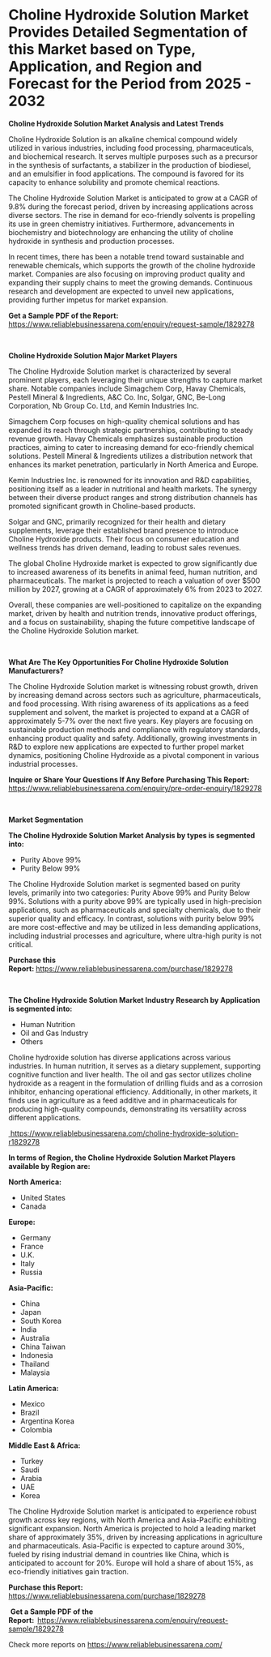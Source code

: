 <p><h1>Choline Hydroxide Solution Market Provides Detailed Segmentation of this Market based on Type, Application, and Region and Forecast for the Period from 2025 - 2032</h1></p><p><strong>Choline Hydroxide Solution Market Analysis and Latest Trends</strong></p>
<p><p>Choline Hydroxide Solution is an alkaline chemical compound widely utilized in various industries, including food processing, pharmaceuticals, and biochemical research. It serves multiple purposes such as a precursor in the synthesis of surfactants, a stabilizer in the production of biodiesel, and an emulsifier in food applications. The compound is favored for its capacity to enhance solubility and promote chemical reactions.</p><p>The Choline Hydroxide Solution Market is anticipated to grow at a CAGR of 9.8% during the forecast period, driven by increasing applications across diverse sectors. The rise in demand for eco-friendly solvents is propelling its use in green chemistry initiatives. Furthermore, advancements in biochemistry and biotechnology are enhancing the utility of choline hydroxide in synthesis and production processes.</p><p>In recent times, there has been a notable trend toward sustainable and renewable chemicals, which supports the growth of the choline hydroxide market. Companies are also focusing on improving product quality and expanding their supply chains to meet the growing demands. Continuous research and development are expected to unveil new applications, providing further impetus for market expansion.</p></p>
<p><strong>Get a Sample PDF of the Report:&nbsp;</strong> <a href="https://www.reliablebusinessarena.com/enquiry/request-sample/1829278?utm_campaign=1420&utm_medium=2&utm_source=Github&utm_content=ia&utm_term=31012025&utm_id=choline-hydroxide-solution">https://www.reliablebusinessarena.com/enquiry/request-sample/1829278</a></p>
<p>&nbsp;</p>
<p><strong>Choline Hydroxide Solution Major Market Players</strong></p>
<p><p>The Choline Hydroxide Solution market is characterized by several prominent players, each leveraging their unique strengths to capture market share. Notable companies include Simagchem Corp, Havay Chemicals, Pestell Mineral & Ingredients, A&C Co. Inc, Solgar, GNC, Be-Long Corporation, Nb Group Co. Ltd, and Kemin Industries Inc.</p><p>Simagchem Corp focuses on high-quality chemical solutions and has expanded its reach through strategic partnerships, contributing to steady revenue growth. Havay Chemicals emphasizes sustainable production practices, aiming to cater to increasing demand for eco-friendly chemical solutions. Pestell Mineral & Ingredients utilizes a distribution network that enhances its market penetration, particularly in North America and Europe.</p><p>Kemin Industries Inc. is renowned for its innovation and R&D capabilities, positioning itself as a leader in nutritional and health markets. The synergy between their diverse product ranges and strong distribution channels has promoted significant growth in Choline-based products.</p><p>Solgar and GNC, primarily recognized for their health and dietary supplements, leverage their established brand presence to introduce Choline Hydroxide products. Their focus on consumer education and wellness trends has driven demand, leading to robust sales revenues.</p><p>The global Choline Hydroxide market is expected to grow significantly due to increased awareness of its benefits in animal feed, human nutrition, and pharmaceuticals. The market is projected to reach a valuation of over $500 million by 2027, growing at a CAGR of approximately 6% from 2023 to 2027.</p><p>Overall, these companies are well-positioned to capitalize on the expanding market, driven by health and nutrition trends, innovative product offerings, and a focus on sustainability, shaping the future competitive landscape of the Choline Hydroxide Solution market.</p></p>
<p>&nbsp;</p>
<p><strong>What Are The Key Opportunities For Choline Hydroxide Solution Manufacturers?</strong></p>
<p><p>The Choline Hydroxide Solution market is witnessing robust growth, driven by increasing demand across sectors such as agriculture, pharmaceuticals, and food processing. With rising awareness of its applications as a feed supplement and solvent, the market is projected to expand at a CAGR of approximately 5-7% over the next five years. Key players are focusing on sustainable production methods and compliance with regulatory standards, enhancing product quality and safety. Additionally, growing investments in R&D to explore new applications are expected to further propel market dynamics, positioning Choline Hydroxide as a pivotal component in various industrial processes.</p></p>
<p><strong>Inquire or Share Your Questions If Any Before Purchasing This Report:</strong> <a href="https://www.reliablebusinessarena.com/enquiry/pre-order-enquiry/1829278?utm_campaign=1420&utm_medium=2&utm_source=Github&utm_content=ia&utm_term=31012025&utm_id=choline-hydroxide-solution">https://www.reliablebusinessarena.com/enquiry/pre-order-enquiry/1829278</a></p>
<p>&nbsp;</p>
<p><strong>Market Segmentation</strong></p>
<p><strong>The Choline Hydroxide Solution Market Analysis by types is segmented into:</strong></p>
<p><ul><li>Purity Above 99%</li><li>Purity Below 99%</li></ul></p>
<p><p>The Choline Hydroxide Solution market is segmented based on purity levels, primarily into two categories: Purity Above 99% and Purity Below 99%. Solutions with a purity above 99% are typically used in high-precision applications, such as pharmaceuticals and specialty chemicals, due to their superior quality and efficacy. In contrast, solutions with purity below 99% are more cost-effective and may be utilized in less demanding applications, including industrial processes and agriculture, where ultra-high purity is not critical.</p></p>
<p><strong>Purchase this Report:&nbsp;</strong><a href="https://www.reliablebusinessarena.com/purchase/1829278?utm_campaign=1420&utm_medium=2&utm_source=Github&utm_content=ia&utm_term=31012025&utm_id=choline-hydroxide-solution">https://www.reliablebusinessarena.com/purchase/1829278</a></p>
<p>&nbsp;</p>
<p><strong>The Choline Hydroxide Solution Market Industry Research by Application is segmented into:</strong></p>
<p><ul><li>Human Nutrition</li><li>Oil and Gas Industry</li><li>Others</li></ul></p>
<p><p>Choline hydroxide solution has diverse applications across various industries. In human nutrition, it serves as a dietary supplement, supporting cognitive function and liver health. The oil and gas sector utilizes choline hydroxide as a reagent in the formulation of drilling fluids and as a corrosion inhibitor, enhancing operational efficiency. Additionally, in other markets, it finds use in agriculture as a feed additive and in pharmaceuticals for producing high-quality compounds, demonstrating its versatility across different applications.</p></p>
<p><a href="https://www.reliablebusinessarena.com/choline-hydroxide-solution-r1829278?utm_campaign=1420&utm_medium=2&utm_source=Github&utm_content=ia&utm_term=31012025&utm_id=choline-hydroxide-solution">&nbsp;https://www.reliablebusinessarena.com/choline-hydroxide-solution-r1829278</a></p>
<p><strong>In terms of Region, the Choline Hydroxide Solution Market Players available by Region are:</strong></p>
<p>
    <p> <strong> North America: </strong>
        <ul>
            <li>United States</li>
            <li>Canada</li>
        </ul>
        </p> 
    <p> <strong> Europe: </strong>
        <ul>
            <li>Germany</li>
            <li>France</li>
            <li>U.K.</li>
            <li>Italy</li>
            <li>Russia</li>
        </ul>
        </p> 
    <p> <strong> Asia-Pacific: </strong>
        <ul>
            <li>China</li>
            <li>Japan</li>
            <li>South Korea</li>
            <li>India</li>
            <li>Australia</li>
            <li>China Taiwan</li>
            <li>Indonesia</li>
            <li>Thailand</li>
            <li>Malaysia</li>
        </ul>
        </p> 
    <p> <strong> Latin America: </strong>
        <ul>
            <li>Mexico</li>
            <li>Brazil</li>
            <li>Argentina Korea</li>
            <li>Colombia</li>
        </ul>
        </p> 
    <p> <strong> Middle East & Africa: </strong>
        <ul>
            <li>Turkey</li>
            <li>Saudi</li>
            <li>Arabia</li>
            <li>UAE</li>
            <li>Korea</li>
        </ul>
    </p>
    </p>
<p><p>The Choline Hydroxide Solution market is anticipated to experience robust growth across key regions, with North America and Asia-Pacific exhibiting significant expansion. North America is projected to hold a leading market share of approximately 35%, driven by increasing applications in agriculture and pharmaceuticals. Asia-Pacific is expected to capture around 30%, fueled by rising industrial demand in countries like China, which is anticipated to account for 20%. Europe will hold a share of about 15%, as eco-friendly initiatives gain traction.</p></p>
<p><strong>Purchase this Report: </strong><a href="https://www.reliablebusinessarena.com/purchase/1829278?utm_campaign=1420&utm_medium=2&utm_source=Github&utm_content=ia&utm_term=31012025&utm_id=choline-hydroxide-solution">https://www.reliablebusinessarena.com/purchase/1829278</a></p>
<p>&nbsp;<strong>Get a Sample PDF of the Report:&nbsp;&nbsp;</strong><a href="https://www.reliablebusinessarena.com/enquiry/request-sample/1829278?utm_campaign=1420&utm_medium=2&utm_source=Github&utm_content=ia&utm_term=31012025&utm_id=choline-hydroxide-solution">https://www.reliablebusinessarena.com/enquiry/request-sample/1829278</a></p>
<p><strong></strong></p>
<p>Check more reports on <a href="https://www.reliablebusinessarena.com/?utm_campaign=1420&utm_medium=2&utm_source=Github&utm_content=ia&utm_term=31012025&utm_id=choline-hydroxide-solution">https://www.reliablebusinessarena.com/</a></p>
